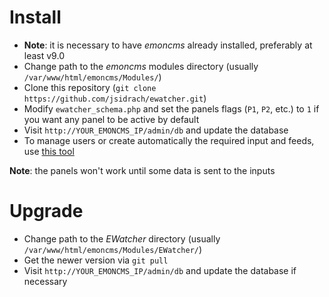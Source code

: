 # Install

* **Note**: it is necessary to have *emoncms* already installed, preferably at least v9.0
* Change path to the *emoncms* modules directory (usually `/var/www/html/emoncms/Modules/`)
* Clone this repository (`git clone https://github.com/jsidrach/ewatcher.git`)
* Modify `ewatcher_schema.php` and set the panels flags (`P1`, `P2`, etc.) to `1` if you want any panel to be active by default
* Visit `http://YOUR_EMONCMS_IP/admin/db` and update the database
* To manage users or create automatically the required input and feeds, use [this tool](https://github.com/jsidrach/ewatcher-users/)

**Note**: the panels won't work until some data is sent to the inputs

# Upgrade

* Change path to the *EWatcher* directory (usually `/var/www/html/emoncms/Modules/EWatcher/`)
* Get the newer version via `git pull`
* Visit `http://YOUR_EMONCMS_IP/admin/db` and update the database if necessary
